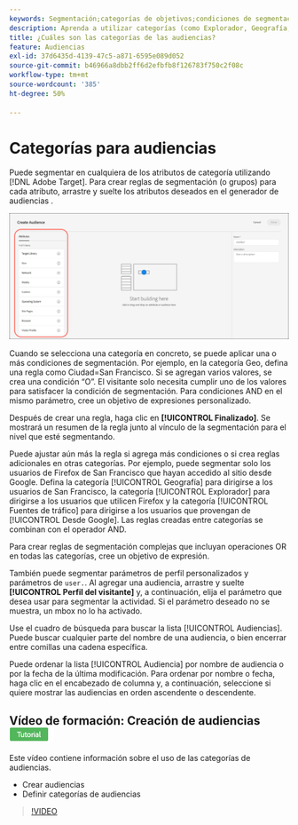 ```yaml
---
keywords: Segmentación;categorías de objetivos;condiciones de segmentación;administrador de audiencias;parámetros de perfil personalizados;perfil de visitante;parámetros de usuario personalizados;reglas de segmentación
description: Aprenda a utilizar categorías (como Explorador, Geografía, Red, Sistema operativo, Perfil del visitante) para el contenido objetivo.
title: ¿Cuáles son las categorías de las audiencias?
feature: Audiencias
exl-id: 37d6435d-4139-47c5-a871-6595e089d052
source-git-commit: b46966a8dbb2ff6d2efbfb8f126783f750c2f08c
workflow-type: tm+mt
source-wordcount: '385'
ht-degree: 50%

---
```


# Categorías para audiencias

Puede segmentar en cualquiera de los atributos de categoría utilizando [!DNL Adobe Target]. Para crear reglas de segmentación (o grupos) para cada atributo, arrastre y suelte los atributos deseados en el generador de audiencias .

![Atributos para audiencias](/help/c-target/c-audiences/assets/attributes.png)

Cuando se selecciona una categoría en concreto, se puede aplicar una o más condiciones de segmentación. Por ejemplo, en la categoría Geo, defina una regla como Ciudad=San Francisco. Si se agregan varios valores, se crea una condición “O”. El visitante solo necesita cumplir uno de los valores para satisfacer la condición de segmentación. Para condiciones AND en el mismo parámetro, cree un objetivo de expresiones personalizado.

Después de crear una regla, haga clic en **[!UICONTROL Finalizado]**. Se mostrará un resumen de la regla junto al vínculo de la segmentación para el nivel que esté segmentando.

Puede ajustar aún más la regla si agrega más condiciones o si crea reglas adicionales en otras categorías. Por ejemplo, puede segmentar solo los usuarios de Firefox de San Francisco que hayan accedido al sitio desde Google. Defina la categoría [!UICONTROL Geografía] para dirigirse a los usuarios de San Francisco, la categoría [!UICONTROL Explorador] para dirigirse a los usuarios que utilicen Firefox y la categoría [!UICONTROL Fuentes de tráfico] para dirigirse a los usuarios que provengan de [!UICONTROL Desde Google]. Las reglas creadas entre categorías se combinan con el operador AND.

Para crear reglas de segmentación complejas que incluyan operaciones OR en todas las categorías, cree un objetivo de expresión.

También puede segmentar parámetros de perfil personalizados y parámetros de `user.`. Al agregar una audiencia, arrastre y suelte **[!UICONTROL Perfil del visitante]** y, a continuación, elija el parámetro que desea usar para segmentar la actividad. Si el parámetro deseado no se muestra, un mbox no lo ha activado.

Use el cuadro de búsqueda para buscar la lista [!UICONTROL Audiencias]. Puede buscar cualquier parte del nombre de una audiencia, o bien encerrar entre comillas una cadena específica.

Puede ordenar la lista [!UICONTROL Audiencia] por nombre de audiencia o por la fecha de la última modificación. Para ordenar por nombre o fecha, haga clic en el encabezado de columna y, a continuación, seleccione si quiere mostrar las audiencias en orden ascendente o descendente.

## Vídeo de formación: Creación de audiencias ![Distintivo del tutorial](/help/assets/tutorial.png)

Este vídeo contiene información sobre el uso de las categorías de audiencias.

* Crear audiencias
* Definir categorías de audiencias

>[!VIDEO](https://video.tv.adobe.com/v/17392)
